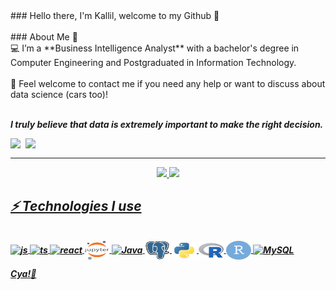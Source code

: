 <div style="display: inline_block">
### Hello there, I'm Kallil, welcome to my Github 🌱
</div>

<br/>
<div style="display: inline_block">
### About Me 🚀
<br/>
💻 I’m a **Business Intelligence Analyst** with a bachelor's degree in Computer Engineering and Postgraduated in Information Technology. </br> </br>
💬 Feel welcome to contact me if you need any help or want to discuss about data science (cars too)! </br></br>

 <b><i> I truly believe that data is extremely important to make the right decision.

<a href="https://www.linkedin.com/in/kallil-b-379125150/">
 <img align="left" width="24px" src="https://cdn.jsdelivr.net/npm/simple-icons@v3/icons/linkedin.svg"  />
</a>
<a href="mailto:kallilaraujo@gmail.com">
 <img align="left" width="26px" src="https://cdn.jsdelivr.net/npm/simple-icons@v3/icons/gmail.svg" />
</a>
</div>

<br/>
<hr />

<div align="center">
  <a href="https://github.com/Kallil12">
  <img height="180em" src="https://github-readme-stats.vercel.app/api?username=Kallil12&show_icons=true&theme=gradient&include_all_commits=true&count_private=true"/>
  <img height="180em" src="https://github-readme-stats.vercel.app/api/top-langs/?username=Kallil12&layout=compact&langs_count=7&theme=gradient"/>
</div>

## ⚡ Technologies I use

<div style="display: inline_block">
<br />
  <img align="center" alt="js" height="30" width="40" src="https://raw.githubusercontent.com/Kallil12/devicon/master/icons/arduino/arduino-original.svg">
  <img align="center" alt="ts" height="30" width="40" src="https://raw.githubusercontent.com/Kallil12/devicon/master/icons/atom/atom-original.svg">
  <img align="center" alt="react" height="30" width="40" src="https://raw.githubusercontent.com/Kallil12/devicon/master/icons/git/git-original.svg">
  <img align="center" alt="Node" height="30" width="40" src="https://raw.githubusercontent.com/devicons/devicon/master/icons/jupyter/jupyter-original-wordmark.svg">
  <img align="center" alt="Java" height="30" width="40" src="https://raw.githubusercontent.com/Kallil12/devicon/master/icons/pandas/pandas-original.svg">
  <img align="center" alt="Spring" height="30" width="40" src="https://raw.githubusercontent.com/devicons/devicon/master/icons/postgresql/postgresql-original.svg">
  <img align="center" alt="Docker" height="30" width="40" src="https://raw.githubusercontent.com/devicons/devicon/master/icons/python/python-original.svg">
  <img align="center" alt="AWS" height="30" width="40" src="https://raw.githubusercontent.com/devicons/devicon/master/icons/r/r-original.svg">
  <img align="center" alt="MySQL" height="30" width="40" src="https://raw.githubusercontent.com/devicons/devicon/master/icons/rstudio/rstudio-original.svg">
  <img align="center" alt="MySQL" height="30" width="40" src="https://raw.githubusercontent.com/Kallil12/devicon/master/icons/ubuntu/ubuntu-plain.svg">

</div>



Cya!:wave:
